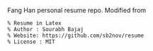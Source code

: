 Fang Han personal resume repo. Modified from

```
% Resume in Latex
% Author : Sourabh Bajaj
% Website: https://github.com/sb2nov/resume
% License : MIT
```
